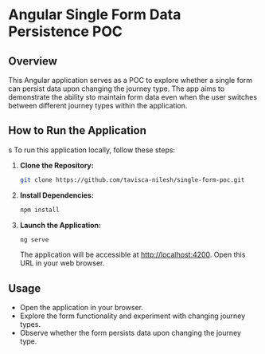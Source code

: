 # Angular Single Form Data Persistence POC

## Overview

This Angular application serves as a POC to explore whether a single form can persist data upon changing the journey type. The app aims to demonstrate the ability sto maintain form data even when the user switches between different journey types within the application.

## How to Run the Application
s
To run this application locally, follow these steps:

1. **Clone the Repository:**
   ```bash
   git clone https://github.com/tavisca-nilesh/single-form-poc.git
   ```

2. **Install Dependencies:**
   ```bash
   npm install
   ```

3. **Launch the Application:**
   ```bash
   ng serve
   ```

   The application will be accessible at [http://localhost:4200](http://localhost:4200). Open this URL in your web browser.

## Usage

- Open the application in your browser.
- Explore the form functionality and experiment with changing journey types.
- Observe whether the form persists data upon changing the journey type.
